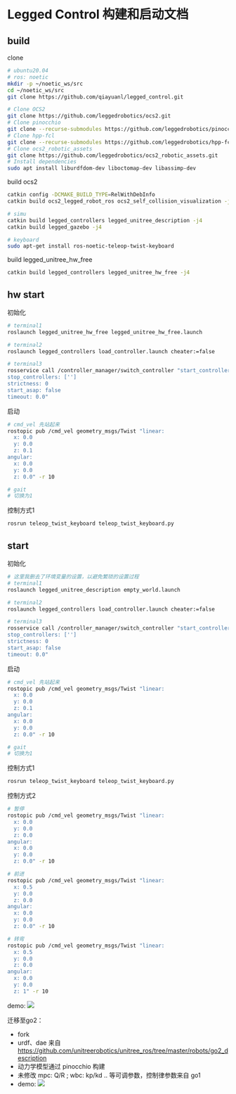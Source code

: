 # Legged Control 构建和启动文档
## build
clone
```bash
# ubuntu20.04
# ros: noetic
mkdir -p ~/noetic_ws/src 
cd ~/noetic_ws/src
git clone https://github.com/qiayuanl/legged_control.git

# Clone OCS2
git clone https://github.com/leggedrobotics/ocs2.git
# Clone pinocchio
git clone --recurse-submodules https://github.com/leggedrobotics/pinocchio.git
# Clone hpp-fcl
git clone --recurse-submodules https://github.com/leggedrobotics/hpp-fcl.git
# Clone ocs2_robotic_assets
git clone https://github.com/leggedrobotics/ocs2_robotic_assets.git
# Install dependencies
sudo apt install liburdfdom-dev liboctomap-dev libassimp-dev
```

build ocs2
```bash
catkin config -DCMAKE_BUILD_TYPE=RelWithDebInfo
catkin build ocs2_legged_robot_ros ocs2_self_collision_visualization -j4

# simu
catkin build legged_controllers legged_unitree_description -j4
catkin build legged_gazebo -j4

# keyboard
sudo apt-get install ros-noetic-teleop-twist-keyboard
```

build legged_unitree_hw_free
```bash
catkin build legged_controllers legged_unitree_hw_free -j4
```

## hw start
初始化
```bash
# terminal1
roslaunch legged_unitree_hw_free legged_unitree_hw_free.launch

# terminal2
roslaunch legged_controllers load_controller.launch cheater:=false

# terminal3
rosservice call /controller_manager/switch_controller "start_controllers: ['controllers/legged_controller']                   
stop_controllers: ['']
strictness: 0
start_asap: false
timeout: 0.0" 
```

启动
```bash
# cmd_vel 先站起来
rostopic pub /cmd_vel geometry_msgs/Twist "linear:
  x: 0.0
  y: 0.0
  z: 0.1
angular:
  x: 0.0
  y: 0.0
  z: 0.0" -r 10

# gait
# 切换为1
```

控制方式1
```bash
rosrun teleop_twist_keyboard teleop_twist_keyboard.py
```


## start
初始化
```bash
# 这里我删去了环境变量的设置，以避免繁琐的设置过程
# terminal1
roslaunch legged_unitree_description empty_world.launch

# terminal2
roslaunch legged_controllers load_controller.launch cheater:=false

# terminal3
rosservice call /controller_manager/switch_controller "start_controllers: ['controllers/legged_controller']                   
stop_controllers: ['']
strictness: 0
start_asap: false
timeout: 0.0" 
```

启动
```bash
# cmd_vel 先站起来
rostopic pub /cmd_vel geometry_msgs/Twist "linear:
  x: 0.0
  y: 0.0
  z: 0.1
angular:
  x: 0.0
  y: 0.0
  z: 0.0" -r 10

# gait
# 切换为1
```

控制方式1
```bash
rosrun teleop_twist_keyboard teleop_twist_keyboard.py
```

控制方式2
```bash
# 暂停
rostopic pub /cmd_vel geometry_msgs/Twist "linear:
  x: 0.0
  y: 0.0
  z: 0.0
angular:
  x: 0.0
  y: 0.0
  z: 0.0" -r 10

# 前进
rostopic pub /cmd_vel geometry_msgs/Twist "linear:
  x: 0.5
  y: 0.0
  z: 0.0
angular:
  x: 0.0
  y: 0.0
  z: 0.0" -r 10

# 转弯
rostopic pub /cmd_vel geometry_msgs/Twist "linear:
  x: 0.5
  y: 0.0
  z: 0.0
angular:
  x: 0.0
  y: 0.0
  z: 1" -r 10
```

demo:
![](resources/demo.gif)


迁移至go2：
- fork
- urdf、dae 来自 https://github.com/unitreerobotics/unitree_ros/tree/master/robots/go2_description
- 动力学模型通过 pinocchio 构建
- 未修改 mpc: Q/R ; wbc: kp/kd .. 等可调参数，控制律参数来自 go1
- demo:
![](resources/demo1.gif)
